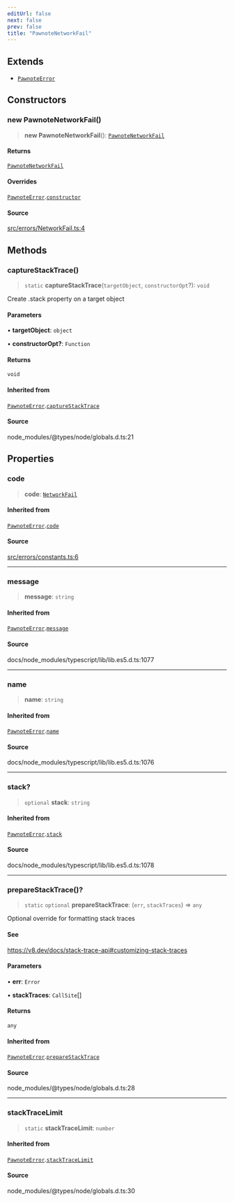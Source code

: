 ```yaml
---
editUrl: false
next: false
prev: false
title: "PawnoteNetworkFail"
---
```


## Extends

- [`PawnoteError`](/api/classes/pawnoteerror/)

## Constructors

### new PawnoteNetworkFail()

> **new PawnoteNetworkFail**(): [`PawnoteNetworkFail`](/api/classes/pawnotenetworkfail/)

#### Returns

[`PawnoteNetworkFail`](/api/classes/pawnotenetworkfail/)

#### Overrides

[`PawnoteError`](/api/classes/pawnoteerror/).[`constructor`](/api/classes/pawnoteerror/#constructors)

#### Source

[src/errors/NetworkFail.ts:4](https://github.com/Gabriel29306/Pawnote/blob/a2552cd7208db339c299a04178513054cceb5849/src/errors/NetworkFail.ts#L4)

## Methods

### captureStackTrace()

> `static` **captureStackTrace**(`targetObject`, `constructorOpt`?): `void`

Create .stack property on a target object

#### Parameters

• **targetObject**: `object`

• **constructorOpt?**: `Function`

#### Returns

`void`

#### Inherited from

[`PawnoteError`](/api/classes/pawnoteerror/).[`captureStackTrace`](/api/classes/pawnoteerror/#capturestacktrace)

#### Source

node\_modules/@types/node/globals.d.ts:21

## Properties

### code

> **code**: [`NetworkFail`](/api/enumerations/pawnoteerrorcodes/#networkfail)

#### Inherited from

[`PawnoteError`](/api/classes/pawnoteerror/).[`code`](/api/classes/pawnoteerror/#code)

#### Source

[src/errors/constants.ts:6](https://github.com/Gabriel29306/Pawnote/blob/a2552cd7208db339c299a04178513054cceb5849/src/errors/constants.ts#L6)

***

### message

> **message**: `string`

#### Inherited from

[`PawnoteError`](/api/classes/pawnoteerror/).[`message`](/api/classes/pawnoteerror/#message)

#### Source

docs/node\_modules/typescript/lib/lib.es5.d.ts:1077

***

### name

> **name**: `string`

#### Inherited from

[`PawnoteError`](/api/classes/pawnoteerror/).[`name`](/api/classes/pawnoteerror/#name)

#### Source

docs/node\_modules/typescript/lib/lib.es5.d.ts:1076

***

### stack?

> `optional` **stack**: `string`

#### Inherited from

[`PawnoteError`](/api/classes/pawnoteerror/).[`stack`](/api/classes/pawnoteerror/#stack)

#### Source

docs/node\_modules/typescript/lib/lib.es5.d.ts:1078

***

### prepareStackTrace()?

> `static` `optional` **prepareStackTrace**: (`err`, `stackTraces`) => `any`

Optional override for formatting stack traces

#### See

https://v8.dev/docs/stack-trace-api#customizing-stack-traces

#### Parameters

• **err**: `Error`

• **stackTraces**: `CallSite`[]

#### Returns

`any`

#### Inherited from

[`PawnoteError`](/api/classes/pawnoteerror/).[`prepareStackTrace`](/api/classes/pawnoteerror/#preparestacktrace)

#### Source

node\_modules/@types/node/globals.d.ts:28

***

### stackTraceLimit

> `static` **stackTraceLimit**: `number`

#### Inherited from

[`PawnoteError`](/api/classes/pawnoteerror/).[`stackTraceLimit`](/api/classes/pawnoteerror/#stacktracelimit)

#### Source

node\_modules/@types/node/globals.d.ts:30
